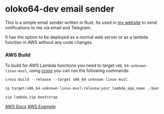 # oloko64-dev email sender

This is a simple email sender written in Rust. Its used in [my website](https://www.oloko64.dev/) to send notifications to me via email and Telegram.

It has the option to be deployed as a normal web server or as a lambda function in AWS without any code changes.

### AWS Build

To build for AWS Lambda functions you need to target `x86_64-unknown-linux-musl`, using [cross](https://github.com/cross-rs/cross) you can run the following commands:

```rs
cross build --release --target x86_64-unknown-linux-musl

cp target/x86_64-unknown-linux-musl/release/your_lambda_app_name ./bootstrap

zip lambda.zip bootstrap
```

[AWS Docs](https://docs.aws.amazon.com/sdk-for-rust/latest/dg/lambda.html)
[AWS Example](https://github.com/awslabs/aws-lambda-rust-runtime/tree/main/examples/http-axum)
